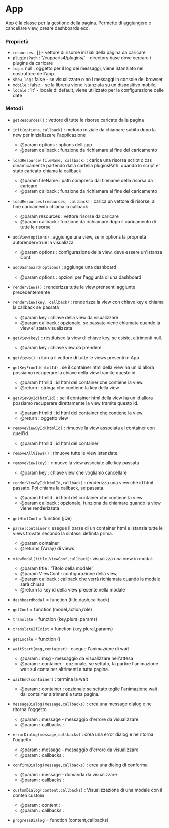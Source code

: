 # App

App è la classe per la gestione della pagina. Permette di aggiungere e cancellare view, 
creare dashboards ecc.


### Proprietà

- `resources` : [] - vettore di risorse iniziali della pagina da caricare 
- `pluginsPath` : '/cupparis4/plugins/' - directory base dove cercare i plugins da caricare
- `log` = null  : oggetto per il log dei messaggi, viene istanziato nel costruttore dell'app.
- `show_log` : false - se visualizzare o no i messaggi in console del browser
- `mobile` : false - se la libreria viene istanziata su un dispositivo mobile,
- `locale` : 'it' - locale di default, viene utilizzato per la configurazione delle date



### Metodi

- `getResources()` : vettore di tutte le risorse caricate dalla pagina
- `init(options,callback)` : metodo iniziale da chiamare subito dopo la new per inizializzare
l'applicazione
    - @param options : options dell'app
    - @param callback : funzione da richiamare al fine del caricamento
- `loadResource(fileName, callback)` : carica una risorsa script o css dinamicamente partendo dalla 
cartella pluginsPath. quando lo script e' stato caricato chiama la callback
    - @param fileName : path compreso dal filename della risorsa da caricare
    - @param callback : funzione da richiamare al fine del caricamento
- `loadResources(resources, callback)` : carica un vettore di risorse, al fine caricamento chiama la callback
    - @param resources : vettore risorse da caricare
    - @param callback : funzione da richiamare dopo il caricamento di tutte le risorse
- `addView(options)` : aggiunge una view, se in options la proprietà autorender=true la visualizza.
    - @param options : configurazione della view, deve essere un'istanza Conf.  
- `addDashboard(options)` : aggiunge una dashboard
    - @param options : opzioni per l'aggiunta di una dashboard
- `renderViews()` : renderizza tutte le view prensenti aggiunte precedentemente
- `renderView(key, callback)` : renderizza la view con chiave key e chiama la callback se passata
    - @param key : chiave della view da visualizzare
    - @param callback : opzionale, se passata viene chiamata quando la view e' stata visualizzata
- `getView(key)` : restituisce la view di chiave key, se esiste, altrimenti null.
    - @param key : chiave view da prendere
- `getViews()` : ritorna il vettore di tutte le views presenti in App.
- `getKeyFromId(htmlId)` : se il container html della view ha un id allora possiamo recuperare la chiave
della view tramite questo id.
    - @param htmlId : id html del container che contiene la view. 
    - @return : stringa che contiene la key della view
- `getViewById(htmlId)` : sel il container html della view ha un id allora possiamo recuperare direttamente la
view tramite questo id.
    - @param htmlId : id html del container che contiene la view. 
    - @return : oggetto view
- `removeViewById(htmlId)` : rimuove la view associata al container con quell'id.
    - @param htmlId : id html del container
- `removeAllViews()` : rimuove tutte le view istanziate.
- `removeView(key)` : rimuove la view associate alle key passata
    - @param key : chiave view che vogliamo cancellare 
- `renderViewById(htmlId,callback)` : renderizza una view che id html passato. Poi chiama la callback, se passata.
    - @param htmlId : id html del container che contiene la view
    - @param callback : opzionale, funziona da chiamare quando la view viene renderizzata
- `getHtmlConf` = function (jQe) 
   
- `parse(container)`: esegue il parse di un container html e istanzia tutte le views trovate
secondo la sintassi definita prima.
    - @param container
    - @returns {Array} di views
- `viewModal(title,ViewConf,callback)`: visualizza una view in modal.
    - @param title : 'Titolo della modale',
    - @param ViewConf : configurazione della view,
    - @param callback : callback che verrà richiamata quando la modale sarà chiusa
    - @return la key id della view presente nella modale 
- `dashboardModal` = function (title,dash,callback) 
- `getConf` = function (model,action,role) 
- `translate` = function (key,plural,params) 
- `translateIfExist` = function (key,plural,params) 
- `getLocale` = function () 
- `waitStart(msg,container)` : esegue l'animazione di wait 
    - @param : msg - messaggio da visualizzare nell'attesa
    - @param : container - opzionale, se settato, fa partire l'animazione wait sul container 
    altrimenti a tutta pagina. 
- `waitEnd(container)` : termina la wait 
    - @param : container : opzionale se settato toglie l'animazione wait dal container altrimenti a tutta 
    pagina. 
- `messageDialog(message,callbacks)` : crea una message dialog e ne ritorna l'oggetto
    - @param : message - messaggio d'errore da visualizzare
    - @param : callbacks :
- `errorDialog(message,callbacks)` : crea una error dialog  e ne ritorna l'oggetto
    - @param : message - messaggio d'errore da visualizzare
    - @param : callbacks : 
- `confirmDialog(message,callbacks)` : crea una dialog di conferma
    - @param : message - domanda da visualizzare
    - @param : callbacks :
- `customDialog(content,callbacks)` : Visualizzazione di una modale con il conten custom
    - @param : content : 
    - @param : callbacks :    
- `progressDialog` = function (content,callbacks)

